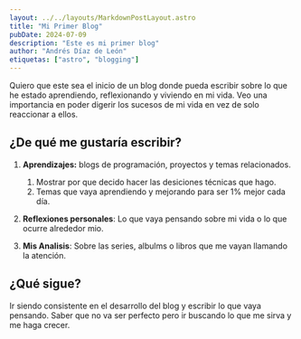 ```yaml
---
layout: ../../layouts/MarkdownPostLayout.astro
title: "Mi Primer Blog"
pubDate: 2024-07-09
description: "Este es mi primer blog"
author: "Andrés Díaz de León"
etiquetas: ["astro", "blogging"]
---
```


Quiero que este sea el inicio de un blog donde pueda escribir sobre lo que he estado aprendiendo, reflexionando y viviendo en mi vida.
Veo una importancia en poder digerir los sucesos de mi vida en vez de solo reaccionar a ellos.

## ¿De qué me gustaría escribir?

1. **Aprendizajes:** blogs de programación, proyectos y temas relacionados.

   1. Mostrar por que decido hacer las desiciones técnicas que hago.
   2. Temas que vaya aprendiendo y mejorando para ser 1% mejor cada día.

2. **Reflexiones personales**: Lo que vaya pensando sobre mi vida o lo que ocurre alrededor mio.

3. **Mis Analisis**: Sobre las series, albulms o libros que me vayan llamando la atención.

## ¿Qué sigue?

Ir siendo consistente en el desarrollo del blog y escribir lo que vaya pensando. Saber que no va ser perfecto pero ir buscando lo que me sirva y me haga crecer.

